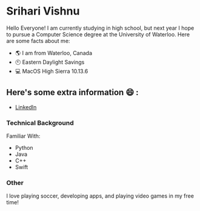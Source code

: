 # Srihari Vishnu

Hello Everyone! I am currently studying in high school, but next year I hope to pursue a Computer Science degree at the University of Waterloo. Here are some facts about me:

* :earth_americas: I am from Waterloo, Canada
* :clock10: Eastern Daylight Savings
* :computer: MacOS High Sierra 10.13.6

## Here's some extra information :smile: :

* [LinkedIn](https://www.linkedin.com/in/srihari-vishnu-387a31165/ "Srihari Vishnu")

### Technical Background
  Familiar With:
  * Python
  * Java
  * C++
  * Swift

### Other

I love playing soccer, developing apps, and playing video games in my free time!
